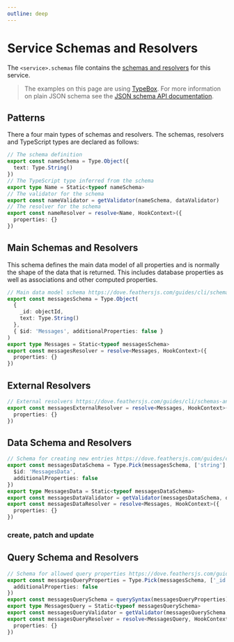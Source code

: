```yaml
---
outline: deep
---
```


# Service Schemas and Resolvers

The `<service>.schemas` file contains the [schemas and resolvers](../../api/schema/index.md) for this service.

<BlockQuote type="info">

The examples on this page are using [TypeBox](../../api/schema/typebox.md). For more information on plain JSON schema see the [JSON schema API documentation](../../api/schema/schema.md).

</BlockQuote>

## Patterns

There a four main types of schemas and resolvers. The schemas, resolvers and TypeScript types are declared as follows:

```ts
// The schema definition
export const nameSchema = Type.Object({
  text: Type.String()
})
// The TypeScript type inferred from the schema
export type Name = Static<typeof nameSchema>
// The validator for the schema
export const nameValidator = getValidator(nameSchema, dataValidator)
// The resolver for the schema
export const nameResolver = resolve<Name, HookContext>({
  properties: {}
})
```

## Main Schemas and Resolvers

This schema defines the main data model of all properties and is normally the shape of the data that is returned. This includes database properties as well as associations and other computed properties.

```ts
// Main data model schema https://dove.feathersjs.com/guides/cli/schemas-and-resolvers.html#main-schemas-and-resolvers
export const messagesSchema = Type.Object(
  {
    _id: objectId,
    text: Type.String()
  },
  { $id: 'Messages', additionalProperties: false }
)
export type Messages = Static<typeof messagesSchema>
export const messagesResolver = resolve<Messages, HookContext>({
  properties: {}
})
```

## External Resolvers

```ts
// External resolvers https://dove.feathersjs.com/guides/cli/schemas-and-resolvers.html#external-resolvers
export const messagesExternalResolver = resolve<Messages, HookContext>({
  properties: {}
})
```

## Data Schema and Resolvers

```ts
// Schema for creating new entries https://dove.feathersjs.com/guides/cli/schemas-and-resolvers.html#data-schema-and-resolvers
export const messagesDataSchema = Type.Pick(messagesSchema, ['string'], {
  $id: 'MessagesData',
  additionalProperties: false
})
export type MessagesData = Static<typeof messagesDataSchema>
export const messagesDataValidator = getValidator(messagesDataSchema, dataValidator)
export const messagesDataResolver = resolve<Messages, HookContext>({
  properties: {}
})
```

### create, patch and update

## Query Schema and Resolvers

```ts
// Schema for allowed query properties https://dove.feathersjs.com/guides/cli/schemas-and-resolvers.html#query-schema-and-resolvers
export const messagesQueryProperties = Type.Pick(messagesSchema, ['_id', 'name'], {
  additionalProperties: false
})
export const messagesQuerySchema = querySyntax(messagesQueryProperties)
export type MessagesQuery = Static<typeof messagesQuerySchema>
export const messagesQueryValidator = getValidator(messagesQuerySchema, queryValidator)
export const messagesQueryResolver = resolve<MessagesQuery, HookContext>({
  properties: {}
})
```
